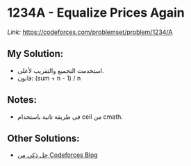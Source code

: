# 1234A - Equalize Prices Again

*Link:* https://codeforces.com/problemset/problem/1234/A

## My Solution:
- استخدمت التجميع والتقريب لأعلى.
- قانون: (sum + n - 1) / n

## Notes:
- في طريقة تانية باستخدام ceil من cmath.

## Other Solutions:
- [حل ذكي من Codeforces Blog](https://codeforces.com/blog/entry/123456)
